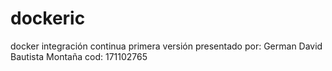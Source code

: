 # dockeric
docker integración continua
primera versión
presentado por:
German David Bautista Montaña cod: 171102765